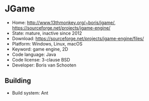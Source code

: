 # JGame

- Home: http://www.13thmonkey.org/~boris/jgame/, https://sourceforge.net/projects/jgame-engine/
- State: mature, inactive since 2012
- Download: https://sourceforge.net/projects/jgame-engine/files/
- Platform: Windows, Linux, macOS
- Keyword: game engine, 2D
- Code language: Java
- Code license: 3-clause BSD
- Developer: Boris van Schooten

## Building

- Build system: Ant
